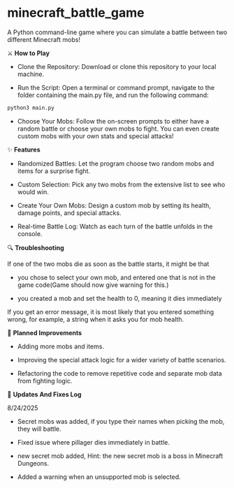 # minecraft_battle_game

A Python command-line game where you can simulate a battle between two different Minecraft mobs!


⚔️ **How to Play**

- Clone the Repository: Download or clone this repository to your local machine.

- Run the Script: Open a terminal or command prompt, navigate to the folder containing the main.py file, and run the following command:

```python
python3 main.py
```

- Choose Your Mobs: Follow the on-screen prompts to either have a random battle or choose your own mobs to fight. You can even create custom mobs with your own stats and special attacks!


✨ **Features**

- Randomized Battles: Let the program choose two random mobs and items for a surprise fight.

- Custom Selection: Pick any two mobs from the extensive list to see who would win.

- Create Your Own Mobs: Design a custom mob by setting its health, damage points, and special attacks.

- Real-time Battle Log: Watch as each turn of the battle unfolds in the console.


🔍 **Troubleshooting**

If one of the two mobs die as soon as the battle starts, it might be that 

- you chose to select your own mob, and entered one that is not in the game code(Game should now give warning for this.)

- you created a mob and set the health to 0, meaning it dies immediately


If you get an error message, it is most likely that you entered something wrong, for example, a string when it asks you for mob health.


📝 **Planned Improvements**

- Adding more mobs and items.

- Improving the special attack logic for a wider variety of battle scenarios.

- Refactoring the code to remove repetitive code and separate mob data from fighting logic.


📝 **Updates And Fixes Log**

8/24/2025

- Secret mobs was added, if you type their names when picking the mob, they will battle.

- Fixed issue where pillager dies immediately in battle.

- new secret mob added, Hint: the new secret mob is a boss in Minecraft Dungeons.

- Added a warning when an unsupported mob is selected.
